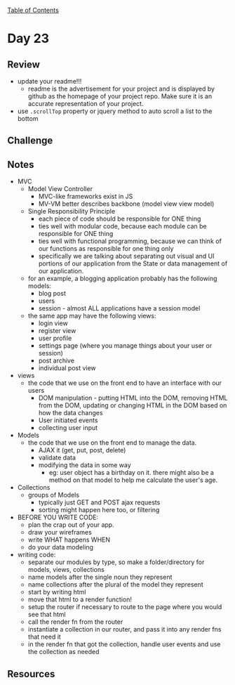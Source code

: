 
[Table of Contents](/README.md)

# Day 23

## Review
- update your readme!!!
	- readme is the advertisement for your project and is displayed by github as the homepage of your project repo. Make sure it is an accurate representation of your project.
- use `.scrollTop` property or jquery method to auto scroll a list to the bottom

## Challenge

## Notes
- MVC
	- Model View Controller
		- MVC-like frameworks exist in JS
		- MV-VM better describes backbone (model view view model)
	- Single Responsibility Principle
	 	- each piece of code should be responsible for ONE thing
		- ties well with modular code, because each module can be responsible for ONE thing
		- ties well with functional programming, because we can think of our functions as responsible for one thing only
		- specifically we are talking about separating out visual and UI portions of our application from the State or data management of our application.
	- for an example, a blogging application probably has the following models:
		- blog post
		- users
		- session - almost ALL applications have a session model
	- the same app may have the following views:
		- login view
		- register view
		- user profile
		- settings page (where you manage things about your user or session)
		- post archive
		- individual post view
- views
	- the code that we use on the front end to have an interface with our users
		- DOM manipulation - putting HTML into the DOM, removing HTML from the DOM, updating or changing HTML in the DOM based on how the data changes
		- User initiated events
		- collecting user input
- Models
	- the code that we use on the front end to manage the data.
		- AJAX it (get, put, post, delete)
		- validate data
		- modifying the data in some way
			- eg: user object has a birthday on it. there might also be a method on that model to help me calculate the user's age.
- Collections
	- groups of Models
		- typically just GET and POST ajax requests
		- sorting might happen here too, or filtering
- BEFORE YOU WRITE CODE:
	- plan the crap out of your app.
	- draw your wireframes
	- write WHAT happens WHEN
	- do your data modeling
- writing code:
	- separate our modules by type, so make a folder/directory for models, views, collections
	- name models after the single noun they represent
	- name collections after the plural of the model they represent
	- start by writing html
	- move that html to a render function!
	- setup the router if necessary to route to the page where you would see that html
	- call the render fn from the router
	- instantiate a collection in our router, and pass it into any render fns that need it
	- in the render fn that got the collection, handle user events and use the collection as needed

## Resources

